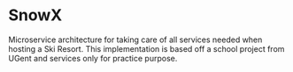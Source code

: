 # SnowX
Microservice architecture for taking care of all services needed when hosting a Ski Resort. This implementation is based off a school project from UGent and services only for practice purpose.
